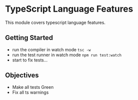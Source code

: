 TypeScript Language Features
====
This module covers typescript language features.

Getting Started
---
- run the compiler in watch mode `tsc -w`
- run the test runner in watch mode `npm run test:watch`
- start to fix tests...

Objectives
---
- Make all tests Green
- Fix all ts warnings
